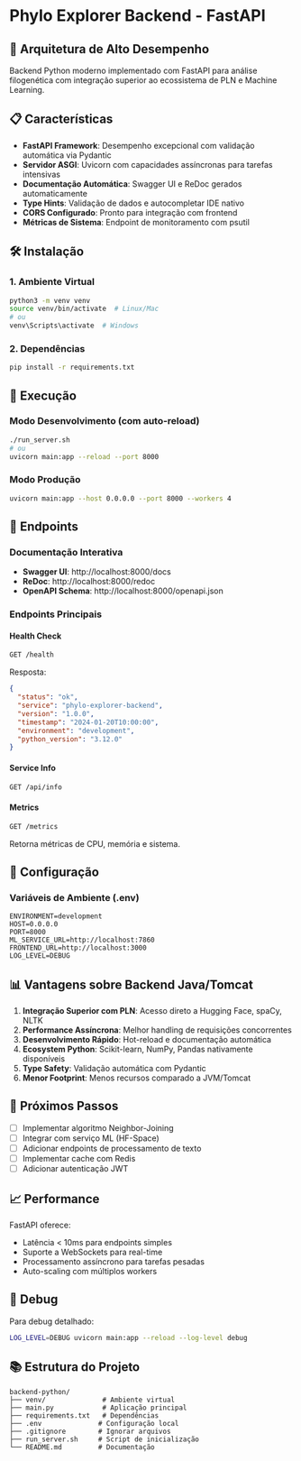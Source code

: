 # Phylo Explorer Backend - FastAPI

## 🚀 Arquitetura de Alto Desempenho

Backend Python moderno implementado com FastAPI para análise filogenética com integração superior ao ecossistema de PLN e Machine Learning.

## 📋 Características

- **FastAPI Framework**: Desempenho excepcional com validação automática via Pydantic
- **Servidor ASGI**: Uvicorn com capacidades assíncronas para tarefas intensivas
- **Documentação Automática**: Swagger UI e ReDoc gerados automaticamente
- **Type Hints**: Validação de dados e autocompletar IDE nativo
- **CORS Configurado**: Pronto para integração com frontend
- **Métricas de Sistema**: Endpoint de monitoramento com psutil

## 🛠️ Instalação

### 1. Ambiente Virtual
```bash
python3 -m venv venv
source venv/bin/activate  # Linux/Mac
# ou
venv\Scripts\activate  # Windows
```

### 2. Dependências
```bash
pip install -r requirements.txt
```

## 🏃 Execução

### Modo Desenvolvimento (com auto-reload)
```bash
./run_server.sh
# ou
uvicorn main:app --reload --port 8000
```

### Modo Produção
```bash
uvicorn main:app --host 0.0.0.0 --port 8000 --workers 4
```

## 📍 Endpoints

### Documentação Interativa
- **Swagger UI**: http://localhost:8000/docs
- **ReDoc**: http://localhost:8000/redoc
- **OpenAPI Schema**: http://localhost:8000/openapi.json

### Endpoints Principais

#### Health Check
```bash
GET /health
```
Resposta:
```json
{
  "status": "ok",
  "service": "phylo-explorer-backend",
  "version": "1.0.0",
  "timestamp": "2024-01-20T10:00:00",
  "environment": "development",
  "python_version": "3.12.0"
}
```

#### Service Info
```bash
GET /api/info
```

#### Metrics
```bash
GET /metrics
```
Retorna métricas de CPU, memória e sistema.

## 🔧 Configuração

### Variáveis de Ambiente (.env)
```env
ENVIRONMENT=development
HOST=0.0.0.0
PORT=8000
ML_SERVICE_URL=http://localhost:7860
FRONTEND_URL=http://localhost:3000
LOG_LEVEL=DEBUG
```

## 📊 Vantagens sobre Backend Java/Tomcat

1. **Integração Superior com PLN**: Acesso direto a Hugging Face, spaCy, NLTK
2. **Performance Assíncrona**: Melhor handling de requisições concorrentes
3. **Desenvolvimento Rápido**: Hot-reload e documentação automática
4. **Ecosystem Python**: Scikit-learn, NumPy, Pandas nativamente disponíveis
5. **Type Safety**: Validação automática com Pydantic
6. **Menor Footprint**: Menos recursos comparado a JVM/Tomcat

## 🔄 Próximos Passos

- [ ] Implementar algoritmo Neighbor-Joining
- [ ] Integrar com serviço ML (HF-Space)
- [ ] Adicionar endpoints de processamento de texto
- [ ] Implementar cache com Redis
- [ ] Adicionar autenticação JWT

## 📈 Performance

FastAPI oferece:
- Latência < 10ms para endpoints simples
- Suporte a WebSockets para real-time
- Processamento assíncrono para tarefas pesadas
- Auto-scaling com múltiplos workers

## 🐛 Debug

Para debug detalhado:
```bash
LOG_LEVEL=DEBUG uvicorn main:app --reload --log-level debug
```

## 📚 Estrutura do Projeto

```
backend-python/
├── venv/              # Ambiente virtual
├── main.py            # Aplicação principal
├── requirements.txt   # Dependências
├── .env              # Configuração local
├── .gitignore        # Ignorar arquivos
├── run_server.sh     # Script de inicialização
└── README.md         # Documentação
```